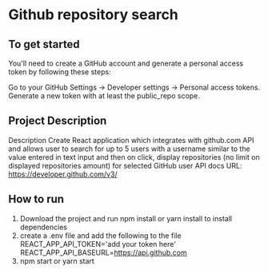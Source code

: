 # Github repository search
## To get started 
You'll need to create a GitHub account and generate a personal access token by following these steps:

Go to your GitHub Settings -> Developer settings -> Personal access tokens.
Generate a new token with at least the public_repo scope.

## Project Description
Description Create React application which integrates with github.com API and allows user to search for up to 5 users with a username similar to the value entered in text input and then on click, display repositories (no limit on displayed repositories amount) for selected GitHub user API docs URL: https://developer.github.com/v3/ 

## How to run 
1. Download the project and run npm install or yarn install to install dependencies
2. create a .env file and add the following to the file
REACT_APP_API_TOKEN='add your token here'
REACT_APP_API_BASEURL=https://api.github.com
3. npm start or yarn start


